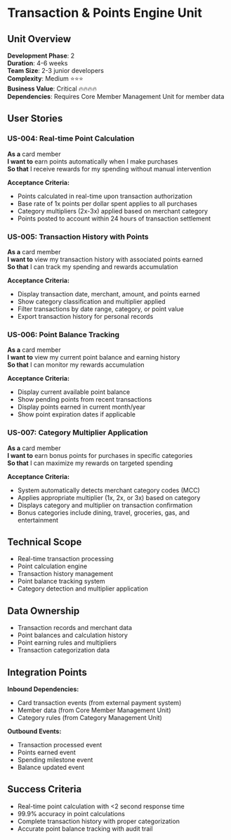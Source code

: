 # Transaction & Points Engine Unit

## Unit Overview
**Development Phase**: 2  
**Duration**: 4-6 weeks  
**Team Size**: 2-3 junior developers  
**Complexity**: Medium ⭐⭐⭐  
**Business Value**: Critical 🔥🔥🔥🔥  
**Dependencies**: Requires Core Member Management Unit for member data  

## User Stories

### US-004: Real-time Point Calculation
**As a** card member  
**I want to** earn points automatically when I make purchases  
**So that** I receive rewards for my spending without manual intervention  

**Acceptance Criteria:**
- Points calculated in real-time upon transaction authorization
- Base rate of 1x points per dollar spent applies to all purchases
- Category multipliers (2x-3x) applied based on merchant category
- Points posted to account within 24 hours of transaction settlement

### US-005: Transaction History with Points
**As a** card member  
**I want to** view my transaction history with associated points earned  
**So that** I can track my spending and rewards accumulation  

**Acceptance Criteria:**
- Display transaction date, merchant, amount, and points earned
- Show category classification and multiplier applied
- Filter transactions by date range, category, or point value
- Export transaction history for personal records

### US-006: Point Balance Tracking
**As a** card member  
**I want to** view my current point balance and earning history  
**So that** I can monitor my rewards accumulation  

**Acceptance Criteria:**
- Display current available point balance
- Show pending points from recent transactions
- Display points earned in current month/year
- Show point expiration dates if applicable

### US-007: Category Multiplier Application
**As a** card member  
**I want to** earn bonus points for purchases in specific categories  
**So that** I can maximize my rewards on targeted spending  

**Acceptance Criteria:**
- System automatically detects merchant category codes (MCC)
- Applies appropriate multiplier (1x, 2x, or 3x) based on category
- Displays category and multiplier on transaction confirmation
- Bonus categories include dining, travel, groceries, gas, and entertainment

## Technical Scope
- Real-time transaction processing
- Point calculation engine
- Transaction history management
- Point balance tracking system
- Category detection and multiplier application

## Data Ownership
- Transaction records and merchant data
- Point balances and calculation history
- Point earning rules and multipliers
- Transaction categorization data

## Integration Points
**Inbound Dependencies:**
- Card transaction events (from external payment system)
- Member data (from Core Member Management Unit)
- Category rules (from Category Management Unit)

**Outbound Events:**
- Transaction processed event
- Points earned event
- Spending milestone event
- Balance updated event

## Success Criteria
- Real-time point calculation with <2 second response time
- 99.9% accuracy in point calculations
- Complete transaction history with proper categorization
- Accurate point balance tracking with audit trail